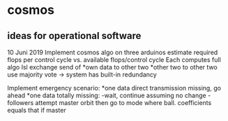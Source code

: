 # cosmos




ideas for operational software
------------------------------
10 Juni 2019
Implement cosmos algo on three arduinos
estimate required flops per control cycle vs. available flops/control cycle
Each computes full algo
Isl exchange send of 
*own data to other two
*other two to other two
use majority vote
-> system has built-in redundancy

Implement emergency scenario: 
*one data direct transmission missing, go ahead
*one data totally missing:
-wait, continue assuming no change
-followers attempt master orbit then go to mode where ball. coefficients equals that if master







